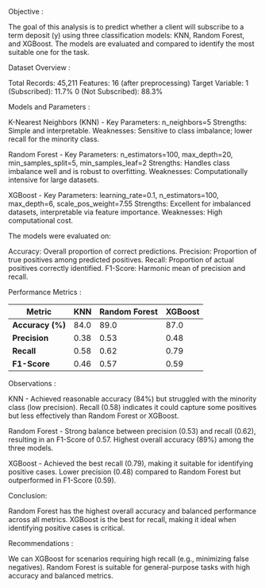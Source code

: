 
Objective :

The goal of this analysis is to predict whether a client will subscribe to a term deposit (y) using three classification models: KNN, Random Forest, and XGBoost. The models are evaluated and compared to identify the most suitable one for the task.

Dataset Overview :

Total Records: 45,211
Features: 16 (after preprocessing)
Target Variable:
1 (Subscribed): 11.7%
0 (Not Subscribed): 88.3%

Models and Parameters :

K-Nearest Neighbors (KNN) - 
Key Parameters: n_neighbors=5
Strengths: Simple and interpretable.
Weaknesses: Sensitive to class imbalance; lower recall for the minority class.

Random Forest - 
Key Parameters: n_estimators=100, max_depth=20, min_samples_split=5, min_samples_leaf=2
Strengths: Handles class imbalance well and is robust to overfitting.
Weaknesses: Computationally intensive for large datasets.

XGBoost - 
Key Parameters: learning_rate=0.1, n_estimators=100, max_depth=6, scale_pos_weight=7.55
Strengths: Excellent for imbalanced datasets, interpretable via feature importance.
Weaknesses: High computational cost.


The models were evaluated on:

Accuracy: Overall proportion of correct predictions.
Precision: Proportion of true positives among predicted positives.
Recall: Proportion of actual positives correctly identified.
F1-Score: Harmonic mean of precision and recall.



Performance Metrics :

| **Metric**          | **KNN**  | **Random Forest** | **XGBoost** |
|---------------------|----------|-------------------|-------------|
| **Accuracy (%)**    | 84.0     | 89.0              | 87.0        |
| **Precision**       | 0.38     | 0.53              | 0.48        |
| **Recall**          | 0.58     | 0.62              | 0.79        |
| **F1-Score**        | 0.46     | 0.57              | 0.59        |


Observations :

KNN - 
Achieved reasonable accuracy (84%) but struggled with the minority class (low precision).
Recall (0.58) indicates it could capture some positives but less effectively than Random Forest or XGBoost.

Random Forest - 
Strong balance between precision (0.53) and recall (0.62), resulting in an F1-Score of 0.57.
Highest overall accuracy (89%) among the three models.

XGBoost -
Achieved the best recall (0.79), making it suitable for identifying positive cases.
Lower precision (0.48) compared to Random Forest but outperformed in F1-Score (0.59).


Conclusion:

Random Forest has the highest overall accuracy and balanced performance across all metrics.
XGBoost is the best for recall, making it ideal when identifying positive cases is critical.

Recommendations :

We can XGBoost for scenarios requiring high recall (e.g., minimizing false negatives).
Random Forest is suitable for general-purpose tasks with high accuracy and balanced metrics.



